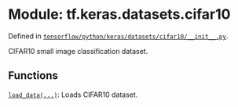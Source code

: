 <div itemscope itemtype="http://developers.google.com/ReferenceObject">
<meta itemprop="name" content="tf.keras.datasets.cifar10" />
</div>

# Module: tf.keras.datasets.cifar10



Defined in [`tensorflow/python/keras/datasets/cifar10/__init__.py`](https://www.tensorflow.org/code/tensorflow/python/keras/datasets/cifar10/__init__.py).

CIFAR10 small image classification dataset.

## Functions

[`load_data(...)`](../../../tf/keras/datasets/cifar10/load_data.md): Loads CIFAR10 dataset.


